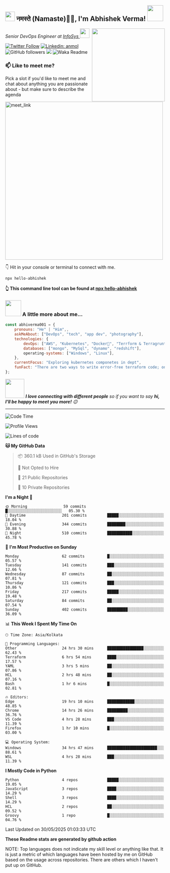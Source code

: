 <h2><img src="https://emojis.slackmojis.com/emojis/images/1531849430/4246/blob-sunglasses.gif?1531849430" width="30"/> नमस्ते (Namaste)🙏🏻, I'm Abhishek Verma! <img src="https://media.giphy.com/media/12oufCB0MyZ1Go/giphy.gif" width="50"></h2>
<img align='right' src="https://media.giphy.com/media/M9gbBd9nbDrOTu1Mqx/giphy.gif" width="230">
<p><em>Senior DevOps Engineer at <a href="https://www.infosys.com/">InfoSys
</a><img src="https://media.giphy.com/media/WUlplcMpOCEmTGBtBW/giphy.gif" width="30"> 
</em></p>

[![Twitter Follow](https://img.shields.io/twitter/follow/misteranmol?label=Follow)](https://twitter.com/intent/follow?screen_name=AbAbhishekverma)
[![Linkedin: anmol](https://img.shields.io/badge/-abhishek-blue?style=flat-square&logo=Linkedin&logoColor=white&link=https://www.linkedin.com/in/abhiverma001/)](https://www.linkedin.com/in/abhiverma001/)
![GitHub followers](https://img.shields.io/github/followers/abhiverma001?label=Follow&style=social)
![](https://visitor-badge.glitch.me/badge?page_id=anmol098.anmol098)
![Waka Readme](https://wakatime.com/badge/user/d23527f0-66b1-4a3f-9db5-c346e05aefa5.svg)

### 📫 Like to meet me?

Pick a slot if you'd like to meet me and chat about anything you are passionate about - but make sure to describe the agenda

<a href="https://calendly.com/ab-abhishekverma096/30min" target="_blank"><img width="498" alt="meet_link" src="https://user-images.githubusercontent.com/15426564/144297439-f530f383-e73e-41e0-9914-a9b7d3f432e5.png"></a>

👇 Hit in your console or terminal to connect with me.

```bash
npx hello-abhishek
```
**👆 This command line tool can be found at [npx hello-abhishek](https://github.com/abhiverma001/introduction-npm-package)**

### <img src="https://media.giphy.com/media/VgCDAzcKvsR6OM0uWg/giphy.gif" width="50"> A little more about me...  

```javascript
const abhiverma001 = {
    pronouns: "He" | "Him",,
    askMeAbout: ["DevOps", "tech", "app dev", "photography"],
    technologies: {
        devOps: ["AWS", "Kubernetes", "Docker🐳", "Terrform & Terragrunt", "Bash-Scripting", "CI-CD", "GitHub-Action", "Jenkins", "Spinnaker", "Datadog/New-Relic", "CloudFlare/Route53", "Nginx"],
        databases: ["mongo", "MySql", "dynamo", "redshift"],
        operating-systems: ["Windows", "Linux"],
    },
    currentFocus: "Exploring kubernetes componetes in dept",
    funFact: "There are two ways to write error-free terraform code; only the third one works"
};
```

<img src="https://media.giphy.com/media/LnQjpWaON8nhr21vNW/giphy.gif" width="60"> <em><b>I love connecting with different people</b> so if you want to say <b>hi, I'll be happy to meet you more!</b> 😊</em>

---
<!--START_SECTION:waka-->
![Code Time](http://img.shields.io/badge/Code%20Time-1%2C293%20hrs%2046%20mins-blue)

![Profile Views](http://img.shields.io/badge/Profile%20Views-0-blue)

![Lines of code](https://img.shields.io/badge/From%20Hello%20World%20I%27ve%20Written-202.7%20thousand%20lines%20of%20code-blue)

**🐱 My GitHub Data** 

> 📦 360.1 kB Used in GitHub's Storage 
 > 
> 🚫 Not Opted to Hire
 > 
> 📜 21 Public Repositories 
 > 
> 🔑 10 Private Repositories 
 > 
**I'm a Night 🦉** 

```text
🌞 Morning                59 commits          █░░░░░░░░░░░░░░░░░░░░░░░░   05.30 % 
🌆 Daytime                201 commits         █████░░░░░░░░░░░░░░░░░░░░   18.04 % 
🌃 Evening                344 commits         ████████░░░░░░░░░░░░░░░░░   30.88 % 
🌙 Night                  510 commits         ███████████░░░░░░░░░░░░░░   45.78 % 
```
📅 **I'm Most Productive on Sunday** 

```text
Monday                   62 commits          █░░░░░░░░░░░░░░░░░░░░░░░░   05.57 % 
Tuesday                  141 commits         ███░░░░░░░░░░░░░░░░░░░░░░   12.66 % 
Wednesday                87 commits          ██░░░░░░░░░░░░░░░░░░░░░░░   07.81 % 
Thursday                 121 commits         ███░░░░░░░░░░░░░░░░░░░░░░   10.86 % 
Friday                   217 commits         █████░░░░░░░░░░░░░░░░░░░░   19.48 % 
Saturday                 84 commits          ██░░░░░░░░░░░░░░░░░░░░░░░   07.54 % 
Sunday                   402 commits         █████████░░░░░░░░░░░░░░░░   36.09 % 
```


📊 **This Week I Spent My Time On** 

```text
🕑︎ Time Zone: Asia/Kolkata

💬 Programming Languages: 
Other                    24 hrs 30 mins      ████████████████░░░░░░░░░   62.43 % 
Terraform                6 hrs 54 mins       ████░░░░░░░░░░░░░░░░░░░░░   17.57 % 
YAML                     3 hrs 5 mins        ██░░░░░░░░░░░░░░░░░░░░░░░   07.86 % 
HCL                      2 hrs 48 mins       ██░░░░░░░░░░░░░░░░░░░░░░░   07.16 % 
Bash                     1 hr 6 mins         █░░░░░░░░░░░░░░░░░░░░░░░░   02.81 % 

🔥 Editors: 
Edge                     19 hrs 10 mins      ████████████░░░░░░░░░░░░░   48.85 % 
Chrome                   14 hrs 26 mins      █████████░░░░░░░░░░░░░░░░   36.76 % 
VS Code                  4 hrs 28 mins       ███░░░░░░░░░░░░░░░░░░░░░░   11.39 % 
Firefox                  1 hr 10 mins        █░░░░░░░░░░░░░░░░░░░░░░░░   03.00 % 

💻 Operating System: 
Windows                  34 hrs 47 mins      ██████████████████████░░░   88.61 % 
WSL                      4 hrs 28 mins       ███░░░░░░░░░░░░░░░░░░░░░░   11.39 % 
```

**I Mostly Code in Python** 

```text
Python                   4 repos             █████░░░░░░░░░░░░░░░░░░░░   19.05 % 
JavaScript               3 repos             ████░░░░░░░░░░░░░░░░░░░░░   14.29 % 
Shell                    3 repos             ████░░░░░░░░░░░░░░░░░░░░░   14.29 % 
HCL                      2 repos             ██░░░░░░░░░░░░░░░░░░░░░░░   09.52 % 
Groovy                   1 repo              █░░░░░░░░░░░░░░░░░░░░░░░░   04.76 % 
```




 Last Updated on 30/05/2025 01:03:33 UTC
<!--END_SECTION:waka-->

**These Readme stats are generated by github action**

NOTE: Top languages does not indicate my skill level or anything like that. It is just a metric of which languages have been hosted by me on GitHub based on the usage across repositories. There are others which I haven't put up on GitHub.
